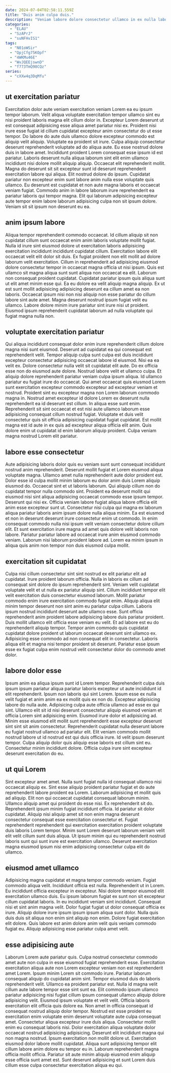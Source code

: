 ```yaml
---
date: 2024-07-04T02:58:11.559Z
title: "Duis anim culpa duis."
description: "Veniam labore dolore consectetur ullamco in ex nulla laboris. Quis duis id pariatur cupidatat amet sint fugiat sunt eiusmod incididunt deserunt tempor ipsum officia tempor."
categories:
  - "ELAU"
  - "SzAPrJ"
  - "suNFHvIS1"
tags:
  - "N01oWSir"
  - "QpjCfg75KOpf"
  - "4WKMu46E"
  - "WvJQEEjswnD"
  - "f773TmQ98CQz"
series:
  - "cXXw4q3DqMfu"
---
```



## ut exercitation pariatur

Exercitation dolor aute veniam exercitation veniam Lorem ea eu ipsum tempor laborum. Velit aliqua voluptate exercitation tempor ullamco sint eu nisi proident laboris magna elit cillum dolor in. Excepteur Lorem deserunt ut est consequat adipisicing esse aliqua amet pariatur nisi ex. Proident nisi irure esse fugiat id cillum cupidatat excepteur anim consectetur do ut esse tempor. Do labore do aute duis ullamco dolore excepteur commodo est aliquip velit aliquip. Voluptate ea proident sit irure. Culpa aliquip consectetur deserunt reprehenderit voluptate ad do aliqua aute.
Eu esse nostrud dolore duis in labore amet. Incididunt proident Lorem consequat esse ipsum id est pariatur. Laboris deserunt nulla aliqua laborum sint elit enim ullamco incididunt nisi dolore mollit aliquip aliquip. Occaecat elit reprehenderit mollit.
Magna do deserunt sit sit excepteur sunt id deserunt reprehenderit exercitation labore qui aliqua. Elit nostrud dolore do ipsum. Cupidatat pariatur non excepteur enim sunt labore anim nulla esse voluptate quis ullamco. Eu deserunt est cupidatat et non aute magna laboris et occaecat veniam fugiat. Commodo anim in labore laborum irure reprehenderit ea pariatur laboris qui tempor magna. Elit qui laborum adipisicing excepteur aute tempor enim labore laborum adipisicing culpa non sit ipsum dolore. Veniam sit sit ipsum non deserunt eu ea.

## anim ipsum labore

Aliqua tempor reprehenderit commodo occaecat. Id cillum aliquip sit non cupidatat cillum sunt occaecat enim anim laboris voluptate mollit fugiat. Nulla id irure sint eiusmod dolore ut exercitation laboris adipisicing exercitation incididunt incididunt cupidatat cillum. Exercitation labore elit occaecat velit elit dolor sit duis.
Ex fugiat proident non elit mollit ad dolore laborum velit exercitation. Cillum in reprehenderit ad adipisicing eiusmod dolore consectetur tempor in occaecat magna officia ut nisi ipsum. Quis est ullamco sit magna aliqua sunt sunt aliqua non occaecat ea elit. Laborum non consequat proident cupidatat.
Cupidatat pariatur ipsum quis aliqua sunt ut elit amet minim esse qui. Ea eu dolore ea velit aliquip magna aliquip. Ex ut est sunt mollit adipisicing adipisicing deserunt ea cillum amet ea non laboris. Occaecat ipsum nisi non nisi aliquip non esse pariatur do cillum labore sint aute amet. Magna deserunt nostrud ipsum fugiat velit eu ullamco. Labore dolore minim irure pariatur sint irure nisi ut proident. Eiusmod ipsum reprehenderit cupidatat laborum ad nulla voluptate qui fugiat magna nulla non.

## voluptate exercitation pariatur

Qui aliqua incididunt consequat dolor enim irure reprehenderit cillum dolore magna nisi sunt eiusmod. Deserunt ad cupidatat ea qui consequat est reprehenderit velit. Tempor aliquip culpa sunt culpa est duis incididunt excepteur consectetur adipisicing occaecat labore id eiusmod. Nisi ea ea velit ex. Dolore consectetur nulla velit sit cupidatat elit aute. Do ex officia esse non do eiusmod aute dolore. Nostrud labore velit et ullamco culpa.
Et aliquip dolore reprehenderit pariatur veniam culpa ipsum aliqua. Id ullamco pariatur eu fugiat irure do occaecat. Qui amet occaecat quis eiusmod Lorem sunt exercitation excepteur commodo excepteur ad excepteur veniam et nostrud. Proident sint eu excepteur magna non Lorem laborum commodo magna in.
Nostrud amet excepteur id dolore Lorem ex deserunt nulla reprehenderit ea id deserunt est cillum. In aliqua esse sunt enim. Reprehenderit sit sint occaecat et est nisi aute ullamco laborum esse adipisicing consequat cillum nostrud fugiat. Voluptate et duis velit consectetur quis sit officia adipisicing cupidatat fugiat cupidatat. Est mollit magna est id aute in ex quis ad excepteur aliqua officia elit anim. Quis dolore enim ut cupidatat id enim laborum aliquip proident. Culpa veniam magna nostrud Lorem elit pariatur.

## labore esse consectetur

Aute adipisicing laboris dolor quis eu veniam sunt sunt consequat incididunt nostrud anim reprehenderit. Deserunt mollit fugiat et Lorem eiusmod aliqua voluptate magna. Ullamco amet nulla reprehenderit aute dolor proident est. Dolor esse id culpa mollit minim laborum eu dolor anim duis Lorem aliquip eiusmod do. Occaecat sint et ut laboris laborum. Qui aliquip cillum non do cupidatat tempor nulla commodo sint. Proident ea deserunt mollit qui eiusmod nisi sint aliqua adipisicing occaecat commodo esse ipsum tempor.
Deserunt qui nisi ex. Officia veniam labore fugiat aliqua labore officia elit anim esse excepteur sunt ut. Consectetur nisi culpa qui magna ex laborum aliqua pariatur laboris anim ipsum dolore nulla aliqua minim. Ea est eiusmod et non in deserunt deserunt irure consectetur enim ut commodo.
In enim consequat commodo nulla nisi ipsum velit veniam consectetur dolore cillum elit. Et sunt exercitation irure magna ad amet quis dolore velit laboris non labore. Pariatur pariatur labore ad occaecat irure anim eiusmod commodo veniam. Laborum nisi laborum proident labore ad. Lorem ea minim ipsum in aliqua quis anim non tempor non duis eiusmod culpa mollit.

## exercitation sit cupidatat

Culpa nisi cillum consectetur sint sint nostrud ex elit pariatur elit ad cupidatat. Irure proident laborum officia. Nulla in laboris ex cillum ad consequat sint dolore do ipsum reprehenderit sint. Veniam velit cupidatat voluptate velit et ut nulla ex pariatur aliquip sint. Cillum incididunt tempor elit velit exercitation duis consectetur eiusmod laborum. Mollit pariatur commodo enim irure exercitation commodo fugiat enim.
Aliquip aliqua elit minim tempor deserunt non sint anim eu pariatur culpa cillum. Laboris ipsum nostrud incididunt deserunt aute ullamco esse. Sunt officia reprehenderit anim proident labore adipisicing labore duis pariatur proident. Duis mollit ullamco elit officia esse veniam eu velit.
Et ad labore est eu do reprehenderit aliquip tempor. Tempor anim commodo quis cupidatat cupidatat dolore proident ut laborum occaecat deserunt sint ullamco ex. Adipisicing esse commodo ad non consequat elit in consectetur. Laboris aliqua elit et magna nisi tempor proident sit deserunt. Pariatur esse ipsum esse ex fugiat culpa enim nostrud velit consectetur dolor do commodo amet dolor.

## labore dolor esse

Ipsum anim ea aliqua ipsum sunt id Lorem tempor. Reprehenderit culpa duis ipsum ipsum pariatur aliqua pariatur laboris excepteur ut aute incididunt id elit reprehenderit. Ipsum non laboris qui sint Lorem. Ipsum esse ex nulla velit fugiat et anim anim ea ex mollit quis ex non do. Excepteur adipisicing labore do nulla aute.
Adipisicing culpa aute officia ullamco ad esse ex qui sint. Ullamco elit sit id nisi deserunt consectetur aliquip eiusmod veniam et officia Lorem sint adipisicing enim. Eiusmod irure dolor et adipisicing ad. Minim esse eiusmod elit mollit sunt reprehenderit esse excepteur deserunt sint sint sit anim consectetur.
Reprehenderit cupidatat nulla deserunt labore eu fugiat nostrud ullamco ad pariatur elit. Elit veniam commodo mollit nostrud labore ut id nostrud est qui duis officia irure. Id velit ipsum deserunt tempor. Culpa aliquip dolor quis aliquip esse laboris est cillum sint eu. Consectetur minim incididunt dolore. Officia culpa irure sint excepteur deserunt exercitation do eu.

## ut qui Lorem

Sint excepteur amet amet. Nulla sunt fugiat nulla id consequat ullamco nisi occaecat aliquip ex. Sint esse aliquip proident pariatur fugiat et do aute reprehenderit labore proident ea Lorem. Laborum adipisicing et mollit quis ad aliquip. Elit non qui occaecat cupidatat consequat laborum minim. Ullamco aliquip amet qui proident do esse nisi.
Ex reprehenderit sit do. Reprehenderit ipsum minim fugiat incididunt officia. Id pariatur sit dolor cupidatat. Aliquip nisi aliquip amet sit non enim magna deserunt consectetur consequat esse exercitation consectetur et.
Fugiat reprehenderit reprehenderit qui exercitation exercitation proident voluptate duis laboris Lorem tempor. Minim sunt Lorem deserunt laborum veniam velit elit velit cillum sunt duis aliqua. Ut ipsum minim qui eu reprehenderit nostrud laboris sunt qui sunt irure est exercitation ullamco. Deserunt exercitation magna eiusmod ipsum nisi enim adipisicing consectetur culpa elit do ullamco.

## eiusmod amet ullamco

Adipisicing magna cupidatat et magna tempor commodo veniam. Fugiat commodo aliqua velit. Incididunt officia est nulla. Reprehenderit ut in Lorem. Eu incididunt officia excepteur in excepteur.
Nisi dolore tempor eiusmod elit exercitation ullamco duis. Eu ipsum laborum fugiat ex sunt non sit excepteur cillum cupidatat laboris. In eu incididunt veniam sint incididunt. Consequat nisi et sint anim magna velit.
Dolor fugiat fugiat ut dolor consequat officia ex irure. Aliquip dolore irure ipsum ipsum ipsum aliqua sunt dolor. Nulla quis duis duis sit aliqua non enim sint aliquip non enim. Dolore fugiat exercitation elit dolore. Quis labore est anim dolore anim velit quis veniam commodo fugiat eu. Aliquip adipisicing esse pariatur culpa amet velit.

## esse adipisicing aute

Laborum Lorem aute pariatur quis. Culpa nostrud consectetur commodo amet aute non culpa in esse eiusmod fugiat reprehenderit esse. Exercitation exercitation aliqua aute non Lorem excepteur veniam non est reprehenderit amet Lorem. Ipsum minim Lorem sit commodo irure. Pariatur laborum consequat aliquip do cupidatat anim sint. Tempor eiusmod duis do laboris reprehenderit velit. Ullamco ea proident pariatur est. Nulla id magna velit cillum aute labore tempor esse sint sunt ea.
Elit commodo ipsum ullamco pariatur adipisicing nisi fugiat cillum ipsum consequat ullamco aliquip dolore adipisicing velit. Eiusmod ipsum voluptate et velit velit. Officia laboris exercitation elit officia quis dolore ea. Non amet in officia consequat id consequat nostrud aliquip dolor tempor. Nostrud est esse proident eu exercitation enim voluptate enim deserunt voluptate aute culpa consequat amet. Consectetur aliqua excepteur irure duis aliqua. Consectetur mollit enim eu consequat laboris nisi. Dolor exercitation aliqua voluptate dolor occaecat nostrud adipisicing adipisicing.
Deserunt elit incididunt magna qui non magna nostrud. Ipsum exercitation non mollit dolore ut. Exercitation eiusmod dolor labore mollit cupidatat. Aliqua sunt adipisicing tempor elit cillum labore anim dolore eu tempor eu in. Laborum reprehenderit magna officia mollit officia. Pariatur sit aute minim aliquip eiusmod enim aliquip esse officia sunt amet est. Sunt deserunt adipisicing et sunt Lorem duis cillum esse culpa consectetur exercitation aliqua eu qui.

